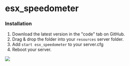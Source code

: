 # esx_speedometer

### Installation
1) Download the latest version in the "code" tab on GitHub.
2) Drag & drop the folder into your `resources` server folder.
3) Add `start esx_speedometer` to your server.cfg
4) Reboot your server.

![](https://img001.prntscr.com/file/img001/_gd0H3IERSWtxBqVkqJ00A.png)
